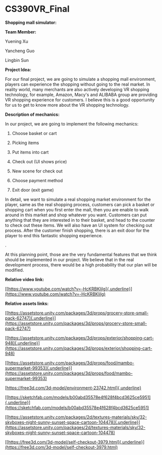 # CS390VR_Final

**Shopping mall simulator:**

**Team Member:**

Yuening Xu

Yancheng Guo

Lingbin Sun

**Project Idea:**

For our final project, we are going to simulate a shopping mall
environment, players can experience the shopping without going to the
real market. In reality world, many merchants are also actively
developing VR shopping technology, for example, Amazon, Macy's and
ALIBABA group are providing VR shopping experience for customers. I
believe this is a good opportunity for us to get to know more about the
VR shopping technology.

**Description of mechanics:**

In our project, we are going to implement the following mechanics:

1.  Choose basket or cart

2.  Picking items

3.  Put items into cart

4.  Check out (UI shows price)

5.  New scene for check out

6.  Choose payment method

7.  Exit door (exit game)

In detail, we want to simulate a real shopping market environment for
the player, same as the real shopping process, customers can pick a
basket or shopping cart when you first enter the mall, then you are
enable to walk around in this market and shop whatever you want.
Customers can put anything that they are interested in to their basket,
and head to the counter to check out these items. We will also have an
UI system for checking out process. After the customer finish shopping,
there is an exit door for the player to end this fantastic shopping
experience.

.

At this planning point, those are the very fundamental features that we
think should be implemented in our project. We believe that in the real
development process, there would be a high probability that our plan
will be modified.

**Relative video link:**

[[https://www.youtube.com/watch?v=-HcKRBKlilg]{.underline}](https://www.youtube.com/watch?v=-HcKRBKlilg)

**Relative assets links:**

[[https://assetstore.unity.com/packages/3d/props/grocery-store-small-pack-62747]{.underline}](https://assetstore.unity.com/packages/3d/props/grocery-store-small-pack-62747)

[[https://assetstore.unity.com/packages/3d/props/exterior/shopping-cart-948]{.underline}](https://assetstore.unity.com/packages/3d/props/exterior/shopping-cart-948)

[[https://assetstore.unity.com/packages/3d/props/food/mambo-supermarket-99353]{.underline}](https://assetstore.unity.com/packages/3d/props/food/mambo-supermarket-99353)

[https://free3d.com/3d-model/environment-23742.html]{.underline}

[[https://sketchfab.com/models/b00abd35578e4f628f4bcd3625ce5951]{.underline}](https://sketchfab.com/models/b00abd35578e4f628f4bcd3625ce5951)

[[https://assetstore.unity.com/packages/2d/textures-materials/sky/32-skyboxes-night-sunny-sunset-space-cartoon-104478]{.underline}](https://assetstore.unity.com/packages/2d/textures-materials/sky/32-skyboxes-night-sunny-sunset-space-cartoon-104478)

[[https://free3d.com/3d-model/self-checkout-3979.html]{.underline}](https://free3d.com/3d-model/self-checkout-3979.html)

